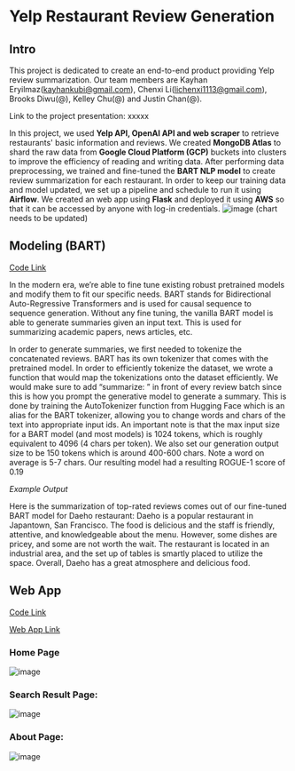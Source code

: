 # Yelp Restaurant Review Generation
## Intro
This project is dedicated to create an end-to-end product providing Yelp review summarization. Our team members are Kayhan Eryilmaz(kayhankubi@gmail.com), Chenxi Li(lichenxi1113@gmail.com), Brooks Diwu(@), Kelley Chu(@) and Justin Chan(@).

Link to the project presentation: xxxxx

In this project, we used **Yelp API, OpenAI API and web scraper** to retrieve restaurants' basic information and reviews. We created **MongoDB Atlas** to shard the raw data from **Google Cloud Platform (GCP)** buckets into clusters to improve the efficiency of reading and writing data. After performing data preprocessing, we trained and fine-tuned the **BART NLP model** to create review summarization for each restaurant. In order to keep our training data and model updated, we set up a pipeline and schedule to run it using **Airflow**. We created an web app using **Flask** and deployed it using **AWS** so that it can be accessed by anyone with log-in credentials.
![image](https://user-images.githubusercontent.com/82719564/233866687-2d09314c-7ad6-4d11-97ba-43a9d8048241.png)
(chart needs to be updated)

## Modeling (BART)
[Code Link](https://github.com/kayhanliao/restaurant-review-generation/tree/main/bart_experiments)

In the modern era, we’re able to fine tune existing robust pretrained models and modify them to fit our specific needs. BART stands for Bidirectional Auto-Regressive Transformers and is used for causal sequence to sequence generation. Without any fine tuning, the vanilla BART model is able to generate summaries given an input text. This is used for summarizing academic papers, news articles, etc.

In order to generate summaries, we first needed to tokenize the concatenated reviews. BART has its own tokenizer that comes with the pretrained model. In order to efficiently tokenize the dataset, we wrote a function that would map the tokenizations onto the dataset efficiently. We would make sure to add “summarize: ” in front of every review batch since this is how you prompt the generative model to generate a summary. This is done by training the AutoTokenizer function from Hugging Face which is an alias for the BART tokenizer, allowing you to change words and chars of the text into appropriate input ids. An important note is that the max input size for a BART model (and most models) is 1024 tokens, which is roughly equivalent to 4096 (4 chars per token). We also set our generation output size to be 150 tokens which is around 400-600 chars. Note a word on average is 5-7 chars.  Our resulting model had a resulting ROGUE-1 score of 0.19

*Example Output*

Here is the summarization of top-rated reviews comes out of our fine-tuned BART model for Daeho restaurant:
Daeho is a popular restaurant in Japantown, San Francisco. The food is delicious and the staff is friendly, attentive, and knowledgeable about the menu. However, some dishes are pricey, and some are not worth the wait. The restaurant is located in an industrial area, and the set up of tables is smartly placed to utilize the space. Overall, Daeho has a great atmosphere and delicious food.

## Web App
[Code Link](https://github.com/kayhanliao/restaurant-review-generation/tree/main/webapp/app.py)

[Web App Link](http://yelpgpt.us-east-1.elasticbeanstalk.com/)

### Home Page

![image](https://user-images.githubusercontent.com/82719564/233867583-73e252d8-5813-49cc-831c-6a7aaa0f7553.png)

### Search Result Page:

![image](https://user-images.githubusercontent.com/82719564/233867610-362a39f8-b193-4a64-a6e9-15a03c24c03c.png)

### About Page:

![image](https://user-images.githubusercontent.com/82719564/233867624-2327704a-d218-450d-a2e7-c5b0a46ea076.png)
